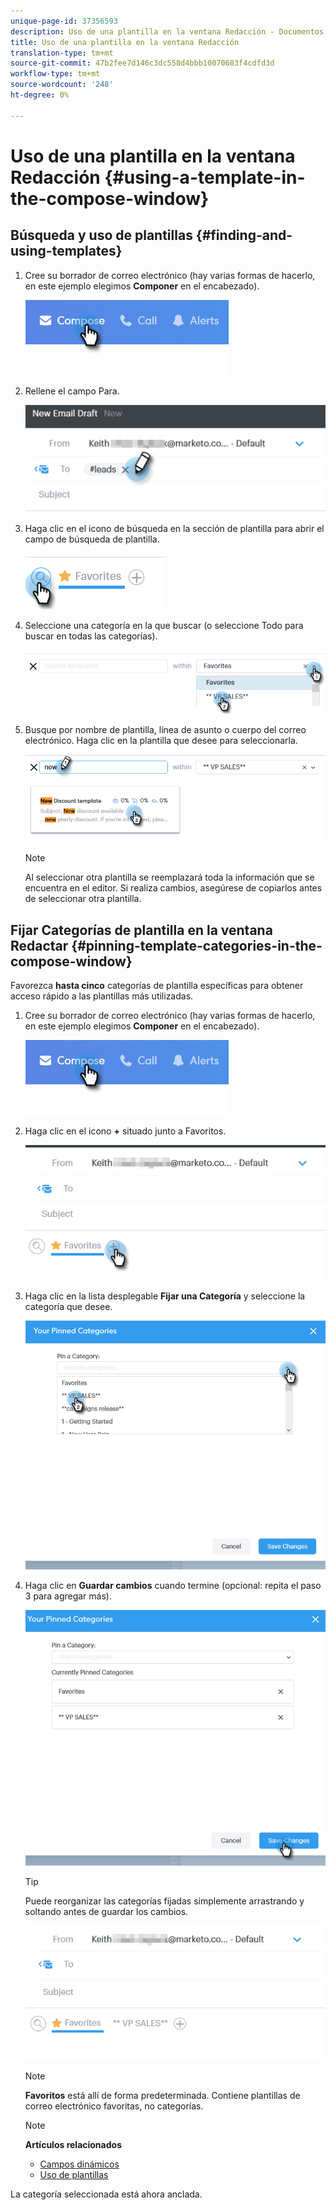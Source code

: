 ```yaml
---
unique-page-id: 37356593
description: Uso de una plantilla en la ventana Redacción - Documentos de marketing - Documentación del producto
title: Uso de una plantilla en la ventana Redacción
translation-type: tm+mt
source-git-commit: 47b2fee7d146c3dc558d4bbb10070683f4cdfd3d
workflow-type: tm+mt
source-wordcount: '248'
ht-degree: 0%

---
```



# Uso de una plantilla en la ventana Redacción {#using-a-template-in-the-compose-window}

## Búsqueda y uso de plantillas {#finding-and-using-templates}

1. Cree su borrador de correo electrónico (hay varias formas de hacerlo, en este ejemplo elegimos **Componer** en el encabezado).

   ![](assets/one-6.png)

1. Rellene el campo Para.

   ![](assets/searching-two.png)

1. Haga clic en el icono de búsqueda en la sección de plantilla para abrir el campo de búsqueda de plantilla.

   ![](assets/searching-three.png)

1. Seleccione una categoría en la que buscar (o seleccione Todo para buscar en todas las categorías).

   ![](assets/searching-four.png)

1. Busque por nombre de plantilla, línea de asunto o cuerpo del correo electrónico. Haga clic en la plantilla que desee para seleccionarla.

   ![](assets/searching-five.png)

   >[!NOTE]
   >
   >Al seleccionar otra plantilla se reemplazará toda la información que se encuentra en el editor. Si realiza cambios, asegúrese de copiarlos antes de seleccionar otra plantilla.

## Fijar Categorías de plantilla en la ventana Redactar {#pinning-template-categories-in-the-compose-window}

Favorezca **hasta cinco** categorías de plantilla específicas para obtener acceso rápido a las plantillas más utilizadas.

1. Cree su borrador de correo electrónico (hay varias formas de hacerlo, en este ejemplo elegimos **Componer** en el encabezado).

   ![](assets/one-6.png)

1. Haga clic en el icono **+** situado junto a Favoritos.

   ![](assets/pinning-two.png)

1. Haga clic en la lista desplegable **Fijar una Categoría** y seleccione la categoría que desee.

   ![](assets/pinning-three.png)

1. Haga clic en **Guardar cambios** cuando termine (opcional: repita el paso 3 para agregar más).

   ![](assets/pinning-four.png)

   >[!TIP]
   >
   >Puede reorganizar las categorías fijadas simplemente arrastrando y soltando antes de guardar los cambios.

   ![](assets/pinning-five.png)

   >[!NOTE]
   >
   >**Favoritos** está allí de forma predeterminada. Contiene plantillas de correo electrónico favoritas, no categorías.

   >[!NOTE]
   >
   >**Artículos relacionados**
   >
   >    
   >    
   >    * [Campos dinámicos](http://docs.marketo.com/x/wwDb)
   >    * [Uso de plantillas](http://docs.marketo.com/display/DOCS/Templates)


La categoría seleccionada está ahora anclada.